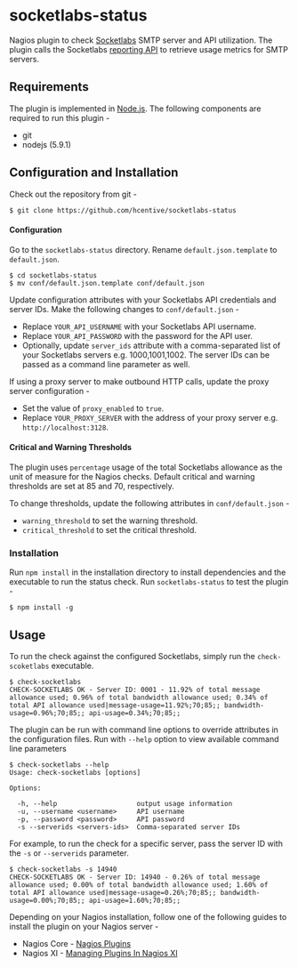 socketlabs-status
=================
Nagios plugin to check [Socketlabs](http://www.socketlabs.com) SMTP server and API utilization. The plugin calls the Socketlabs [reporting API](http://www.socketlabs.com/api-reference/reporting-api/) to retrieve usage metrics for SMTP servers.

## Requirements
The plugin is implemented in [Node.js](https://nodejs.org/en/). The following components are required to run this plugin -
* git
* nodejs (5.9.1)

##  Configuration and Installation
Check out the repository from git -
```
$ git clone https://github.com/hcentive/socketlabs-status
```

#### Configuration
Go to the `socketlabs-status` directory. Rename `default.json.template` to `default.json`.
```
$ cd socketlabs-status
$ mv conf/default.json.template conf/default.json
```
Update configuration attributes with your Socketlabs API credentials and server IDs. Make the following changes to `conf/default.json` -
* Replace `YOUR_API_USERNAME` with your Socketlabs API username.
* Replace `YOUR_API_PASSWORD` with the password for the API user.
* Optionally, update `server_ids` attribute with a comma-separated list of your Socketlabs servers e.g. 1000,1001,1002. The server IDs can be passed as a command line parameter as well.

If using a proxy server to make outbound HTTP calls, update the proxy server configuration -
*  Set the value of `proxy_enabled` to `true`.
* Replace `YOUR_PROXY_SERVER` with the address of your proxy server e.g. `http://localhost:3128`.

#### Critical and Warning Thresholds
The plugin uses `percentage` usage of the total Socketlabs allowance as the unit of measure for the Nagios checks. Default critical and warning thresholds are set at 85 and 70, respectively.

To change thresholds, update the following attributes in `conf/default.json` -
* `warning_threshold` to set the warning threshold.
* `critical_threshold` to set the critical threshold.

### Installation
Run `npm install` in the installation directory to install dependencies and the executable to run the status check. Run `socketlabs-status` to test the plugin -
```
$ npm install -g
```

## Usage
To run the check against the configured Socketlabs, simply run the `check-scoketlabs` executable.
```
$ check-socketlabs
CHECK-SOCKETLABS OK - Server ID: 0001 - 11.92% of total message allowance used; 0.96% of total bandwidth allowance used; 0.34% of total API allowance used|message-usage=11.92%;70;85;; bandwidth-usage=0.96%;70;85;; api-usage=0.34%;70;85;;
```
The plugin can be run with command line options to override attributes in the configuration files. Run with `--help` option to view available command line parameters
```
$ check-socketlabs --help
Usage: check-socketlabs [options]

Options:

  -h, --help                    output usage information
  -u, --username <username>     API username
  -p, --password <password>     API password
  -s --serverids <servers-ids>  Comma-separated server IDs
```
For example, to run the check for a specific server, pass the server ID with the `-s` or `--serverids` parameter.
```
$ check-socketlabs -s 14940                  
CHECK-SOCKETLABS OK - Server ID: 14940 - 0.26% of total message allowance used; 0.00% of total bandwidth allowance used; 1.60% of total API allowance used|message-usage=0.26%;70;85;; bandwidth-usage=0.00%;70;85;; api-usage=1.60%;70;85;;
```

Depending on your Nagios installation, follow one of the following guides to install the plugin on your Nagios server -
* Nagios Core - [Nagios Plugins](https://assets.nagios.com/downloads/nagioscore/docs/nagioscore/4/en/plugins.html)
* Nagios XI - [Managing Plugins In Nagios XI](https://assets.nagios.com/downloads/nagiosxi/docs/Managing-Plugins-in-Nagios-XI.pdf)

